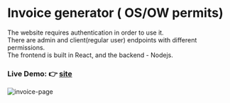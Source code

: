 # Invoice generator ( OS/OW permits)
The website requires authentication in order to use it. <br />
There are admin and client(regular user) endpoints with different permissions. <br />
The frontend is built in React, and the backend - Nodejs.
### Live Demo: 👉 [site](https://imc-invoice-generator.netlify.app/)
![invoice-page](https://user-images.githubusercontent.com/68517175/197427996-19cdb375-72fa-454f-b3b3-4532af7d7e39.jpg)
